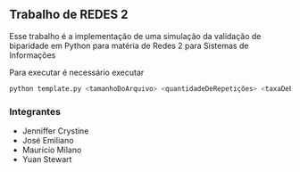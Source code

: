 ## Trabalho de REDES 2 

Esse trabalho é a implementação de uma simulação da validação de biparidade em Python para matéria de Redes 2 para Sistemas de Informações 


Para executar é necessário executar 

```bash
python template.py <tamanhoDoArquivo> <quantidadeDeRepetições> <taxaDeErros>
```

### Integrantes 
- Jenniffer Crystine
- José Emiliano  
- Maurício Milano
- Yuan Stewart